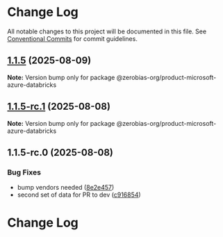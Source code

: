# Change Log

All notable changes to this project will be documented in this file.
See [Conventional Commits](https://conventionalcommits.org) for commit guidelines.

## [1.1.5](https://github.com/zerobias-org/product/compare/@zerobias-org/product-microsoft-azure-databricks@1.1.5-rc.1...@zerobias-org/product-microsoft-azure-databricks@1.1.5) (2025-08-09)

**Note:** Version bump only for package @zerobias-org/product-microsoft-azure-databricks





## [1.1.5-rc.1](https://github.com/zerobias-org/product/compare/@zerobias-org/product-microsoft-azure-databricks@1.1.5-rc.0...@zerobias-org/product-microsoft-azure-databricks@1.1.5-rc.1) (2025-08-08)

**Note:** Version bump only for package @zerobias-org/product-microsoft-azure-databricks





## 1.1.5-rc.0 (2025-08-08)


### Bug Fixes

* bump vendors needed ([8e2e457](https://github.com/zerobias-org/product/commit/8e2e457e0b5d7141a05e8f2c178bc2854f2b7178))
* second set of data for PR to dev ([c916854](https://github.com/zerobias-org/product/commit/c916854bcf229b1c2042ffdea18472d66a061aaf))





# Change Log
